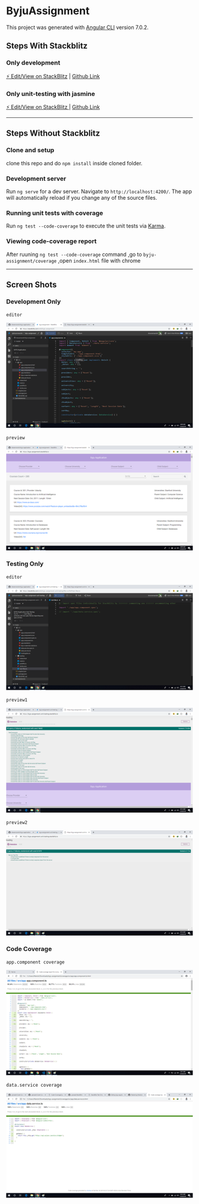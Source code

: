 # ByjuAssignment

This project was generated with [Angular CLI](https://github.com/angular/angular-cli) version 7.0.2.

## Steps With Stackblitz


### Only development

[⚡️ Edit/View on StackBlitz](https://stackblitz.com/edit/byju-assignment)  |  [Github Link](https://github.com/sharanmanish/byju-assignment)

### Only unit-testing with jasmine

[⚡️ Edit/View on StackBlitz ](https://stackblitz.com/edit/byju-assignment-unit-testing)  |   [Github Link](https://github.com/sharanmanish/byju-assignment-unit-testing)


-------------------------------------------------------------------------------------------------------------------------------------


## Steps Without Stackblitz

### Clone and setup

clone this repo and do `npm install` inside cloned folder.

### Development server

Run `ng serve` for a dev server. Navigate to `http://localhost:4200/`. The app will automatically reload if you change any of the source files.

### Running unit tests with coverage

Run `ng test --code-coverage` to execute the unit tests via [Karma](https://karma-runner.github.io).

### Viewing code-coverage report 

After ruuning `ng test --code-coverage` command ,go to `byju-assignment/coverage` ,open `index.html` file with chrome


-------------------------------------------------------------------------------------------------------------------------------------

## Screen Shots

### Development Only

`editor`

![stackblitz editor](https://raw.githubusercontent.com/sharanmanish/uploads/master/StackBlitz%20Dev%20Only.png)

`preview`

![stackblitz preview](https://raw.githubusercontent.com/sharanmanish/uploads/master/StackBlitz%20Dev%20Only%20%20Preview.png)


### Testing Only

`editor`

![stackblitz editor](https://raw.githubusercontent.com/sharanmanish/uploads/master/StackBlitz%20Test%20Only.png)

`preview1`

![stackblitz preview](https://raw.githubusercontent.com/sharanmanish/uploads/master/StackBlitz%20Test%20Only%20%20Preview.png)

`preview2`

![stackblitz preview](https://raw.githubusercontent.com/sharanmanish/uploads/master/StackBlitz%20Test%20Only%20%20Preview2.png)


### Code Coverage

`app.component coverage`

![app comp covrg](https://raw.githubusercontent.com/sharanmanish/uploads/master/Code-Coverage2.png)

`data.service coverage`

![data service covrg](https://raw.githubusercontent.com/sharanmanish/uploads/master/dataservicecov.png)
